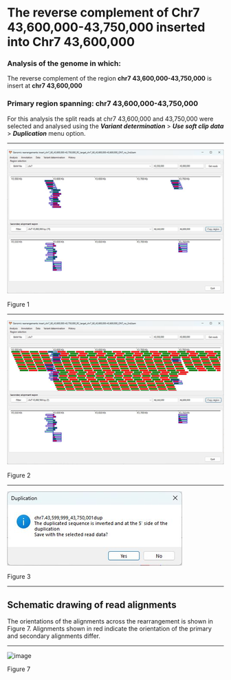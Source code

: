 # The reverse complement of Chr7 43,600,000-43,750,000  inserted into Chr7 43,600,000

### Analysis of the genome in which: 

The reverse complement of the region **chr7 43,600,000-43,750,000** is insert at **chr7 43,600,000**

### Primary region spanning: chr7 43,600,000-43,750,000 

For this analysis the split reads at chr7 43,600,000 and 43,750,000 were selected and analysed using the ___Variant determination___ > ___Use soft clip data___ > ___Duplication___ menu option.<hr />

![image](images/insert_chr7_60_43,600,000-43,750,000_RC_target_chr7_60_43,600,000-43,600,000_ONT_no_2nd_1.jpg)

Figure 1

<hr />


![image](images/insert_chr7_60_43,600,000-43,750,000_RC_target_chr7_60_43,600,000-43,600,000_ONT_no_2nd_1_all.jpg)

Figure 2

<hr />


![image](images/insert_chr7_60_43,600,000-43,750,000_RC_target_chr7_60_43,600,000-43,600,000_ONT_no_2nd_1_results.jpg)

Figure 3

<hr />

## Schematic drawing of read alignments

The orientations of the alignments across the rearrangement is shown in Figure 7. Alignments shown in red indicate the orientation of the primary and secondary alignments differ.

<hr />

![image](images/jpg)

Figure 7

